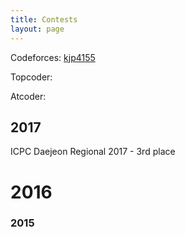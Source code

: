 ```yaml
---
title: Contests
layout: page
---
```


<!--![Profile Image]({{ site.url }}/{{ site.picture }})-->


<p> Codeforces: <a href="http://codeforces.com/profile/kjp4155" > kjp4155 </a> </p>
<p> Topcoder: </p>
<p> Atcoder: </p>

<h2> 2017 </h2>
<p> ICPC Daejeon Regional 2017 - 3rd place </p>

<h1> 2016 </h1>

<h3> 2015 </h3>
